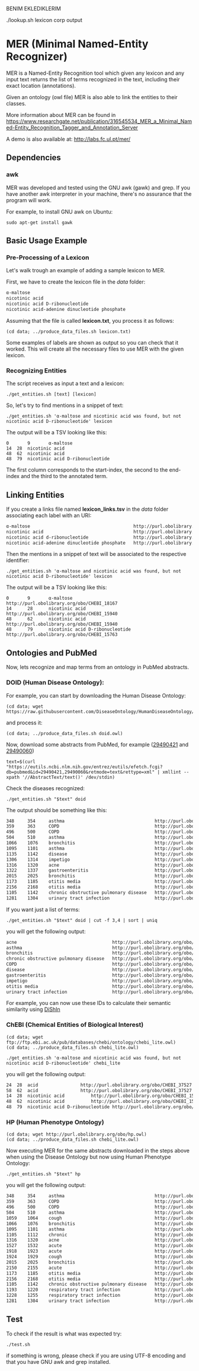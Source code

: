 BENIM EKLEDIKLERIM

./lookup.sh lexicon corp output








# MER (Minimal Named-Entity Recognizer)

MER is a Named-Entity Recognition tool which given any lexicon and any input text returns the list of 
terms recognized in the text, including their exact location (annotations).

Given an ontology (owl file) MER is also able to link the entities to their classes.

More information about MER can be found in https://www.researchgate.net/publication/316545534_MER_a_Minimal_Named-Entity_Recognition_Tagger_and_Annotation_Server

A demo is also available at: http://labs.fc.ul.pt/mer/

## Dependencies

### awk

MER was developed and tested using the GNU awk (gawk) and grep. If you have another awk interpreter in your machine, there's no assurance that the program will work.

For example, to install GNU awk on Ubuntu:

```
sudo apt-get install gawk
```

## Basic Usage Example

### Pre-Processing of a Lexicon

Let's walk trough an example of adding a sample lexicon to MER. 

First, we have to create the lexicon file in the _data_ folder:

```txt
α-maltose
nicotinic acid
nicotinic acid D-ribonucleotide
nicotinic acid-adenine dinucleotide phosphate
```

Assuming that the file is called __lexicon.txt__, you process it as follows:

```shell
(cd data; ../produce_data_files.sh lexicon.txt)
```

Some examples of labels are shown as output so you can check that it worked.
This will create all the necessary files to use MER with the given lexicon. 

### Recognizing Entities

The script receives as input a text and a lexicon:

```shell
./get_entities.sh [text] [lexicon]
```

So, let's try to find mentions in a snippet of text:

```shell
./get_entities.sh 'α-maltose and nicotinic acid was found, but not nicotinic acid D-ribonucleotide' lexicon
```

The output will be a TSV looking like this:

```tsv
0       9       α-maltose
14	28	nicotinic acid
48	62	nicotinic acid
48	79	nicotinic acid D-ribonucleotide
```

The first column corresponds to the start-index, the second to the end-index and the third to the annotated term.

## Linking Entities

If you create a links file named __lexicon_links.tsv__ in the _data_ folder associating each label with an URI:

```txt
α-maltose                                       http://purl.obolibrary.org/obo/CHEBI_18167
nicotinic acid                                  http://purl.obolibrary.org/obo/CHEBI_15940
nicotinic acid d-ribonucleotide                 http://purl.obolibrary.org/obo/CHEBI_15763
nicotinic acid-adenine dinucleotide phosphate   http://purl.obolibrary.org/obo/CHEBI_76072
```

Then the mentions in a snippet of text will be associated to the respective identifier:

```shell
./get_entities.sh 'α-maltose and nicotinic acid was found, but not nicotinic acid D-ribonucleotide' lexicon
```

The output will be a TSV looking like this:

```tsv
0       9       α-maltose                       http://purl.obolibrary.org/obo/CHEBI_18167
14      28      nicotinic acid                  http://purl.obolibrary.org/obo/CHEBI_15940
48      62      nicotinic acid                  http://purl.obolibrary.org/obo/CHEBI_15940
48      79      nicotinic acid D-ribonucleotide http://purl.obolibrary.org/obo/CHEBI_15763
```

## Ontologies and PubMed

Now, lets recognize and map terms from an ontology in PubMed abstracts.

### DOID (Human Disease Ontology):

For example, you can start by downloading the Human Disease Ontology:

```shell 
(cd data; wget https://raw.githubusercontent.com/DiseaseOntology/HumanDiseaseOntology/master/src/ontology/doid.owl)
```

and process it:

```shell
(cd data; ../produce_data_files.sh doid.owl)
```

Now, download some abstracts from PubMed, for example ([29490421](https://www.ncbi.nlm.nih.gov/pubmed/29490421) and [29490060](https://www.ncbi.nlm.nih.gov/pubmed/29490060))

```shell
text=$(curl "https://eutils.ncbi.nlm.nih.gov/entrez/eutils/efetch.fcgi?db=pubmed&id=29490421,29490060&retmode=text&rettype=xml" | xmllint --xpath '//AbstractText/text()' /dev/stdin)
```

Check the diseases recognized: 

```shell
./get_entities.sh "$text" doid
```

The output should be something like this:

```txt
348     354     asthma                                  http://purl.obolibrary.org/obo/DOID_2841
359     363     COPD                                    http://purl.obolibrary.org/obo/DOID_3083
496     500     COPD                                    http://purl.obolibrary.org/obo/DOID_3083
504     510     asthma                                  http://purl.obolibrary.org/obo/DOID_2841
1066    1076    bronchitis                              http://purl.obolibrary.org/obo/DOID_6132
1095    1101    asthma                                  http://purl.obolibrary.org/obo/DOID_2841
1135    1142    disease                                 http://purl.obolibrary.org/obo/DOID_4
1306    1314    impetigo                                http://purl.obolibrary.org/obo/DOID_8504
1316    1320    acne                                    http://purl.obolibrary.org/obo/DOID_6543
1322    1337    gastroenteritis                         http://purl.obolibrary.org/obo/DOID_2326
2015    2025    bronchitis                              http://purl.obolibrary.org/obo/DOID_6132
1173    1185    otitis media                            http://purl.obolibrary.org/obo/DOID_10754
2156    2168    otitis media                            http://purl.obolibrary.org/obo/DOID_10754
1105    1142    chronic obstructive pulmonary disease   http://purl.obolibrary.org/obo/DOID_3083
1281    1304    urinary tract infection                 http://purl.obolibrary.org/obo/DOID_13148
```

If you want just a list of terms:
```shell
./get_entities.sh "$text" doid | cut -f 3,4 | sort | uniq
```
you will get the following output: 

```txt
acne                                    http://purl.obolibrary.org/obo/DOID_6543
asthma                                  http://purl.obolibrary.org/obo/DOID_2841
bronchitis                              http://purl.obolibrary.org/obo/DOID_6132
chronic obstructive pulmonary disease   http://purl.obolibrary.org/obo/DOID_3083
COPD                                    http://purl.obolibrary.org/obo/DOID_3083
disease                                 http://purl.obolibrary.org/obo/DOID_4
gastroenteritis                         http://purl.obolibrary.org/obo/DOID_2326
impetigo                                http://purl.obolibrary.org/obo/DOID_8504
otitis media                            http://purl.obolibrary.org/obo/DOID_10754
urinary tract infection                 http://purl.obolibrary.org/obo/DOID_13148
```

For example, you can now use these IDs to calculate their semantic similarity using [DiShIn](https://github.com/lasigeBioTM/DiShIn)

### ChEBI (Chemical Entities of Biological Interest)
```shell 
(cd data; wget ftp://ftp.ebi.ac.uk/pub/databases/chebi/ontology/chebi_lite.owl)
(cd data; ../produce_data_files.sh chebi_lite.owl)
```

```shell
./get_entities.sh 'α-maltose and nicotinic acid was found, but not nicotinic acid D-ribonucleotide' chebi_lite
```

you will get the following output: 

```txt
24	28	acid				http://purl.obolibrary.org/obo/CHEBI_37527
58	62	acid				http://purl.obolibrary.org/obo/CHEBI_37527
14	28	nicotinic acid			http://purl.obolibrary.org/obo/CHEBI_15940
48	62	nicotinic acid			http://purl.obolibrary.org/obo/CHEBI_15940
48	79	nicotinic acid D-ribonucleotide	http://purl.obolibrary.org/obo/CHEBI_15763
```

### HP (Human Phenotype Ontology)

```shell
(cd data; wget http://purl.obolibrary.org/obo/hp.owl)
(cd data; ../produce_data_files.sh chebi_lite.owl)
```
Now executing MER for the same abstracts downloaded in the steps above when using the Disease Ontology but now using Human Phenotype Ontology:

```shell
./get_entities.sh "$text" hp
```

you will get the following output: 

```txt
348     354     asthma                                  http://purl.obolibrary.org/obo/HP_0002099
359     363     COPD                                    http://purl.obolibrary.org/obo/HP_0006510
496     500     COPD                                    http://purl.obolibrary.org/obo/HP_0006510
504     510     asthma                                  http://purl.obolibrary.org/obo/HP_0002099
1059    1064    cough                                   http://purl.obolibrary.org/obo/HP_0012735
1066    1076    bronchitis                              http://purl.obolibrary.org/obo/HP_0012387
1095    1101    asthma                                  http://purl.obolibrary.org/obo/HP_0002099
1105    1112    chronic                                 http://purl.obolibrary.org/obo/HP_0011010
1316    1320    acne                                    http://purl.obolibrary.org/obo/HP_0001061
1527    1532    acute                                   http://purl.obolibrary.org/obo/HP_0011009
1918    1923    acute                                   http://purl.obolibrary.org/obo/HP_0011009
1924    1929    cough                                   http://purl.obolibrary.org/obo/HP_0012735
2015    2025    bronchitis                              http://purl.obolibrary.org/obo/HP_0012387
2150    2155    acute                                   http://purl.obolibrary.org/obo/HP_0011009
1173    1185    otitis media                            http://purl.obolibrary.org/obo/HP_0000388
2156    2168    otitis media                            http://purl.obolibrary.org/obo/HP_0000388
1105    1142    chronic obstructive pulmonary disease   http://purl.obolibrary.org/obo/HP_0006510
1193    1220    respiratory tract infection             http://purl.obolibrary.org/obo/HP_0011947
1228    1255    respiratory tract infection             http://purl.obolibrary.org/obo/HP_0011947
1281    1304    urinary tract infection                 http://purl.obolibrary.org/obo/HP_0000010
```

## Test

To check if the result is what was expected try:

```shell
./test.sh
```

if something is wrong, please check if you are using UTF-8 encoding and that you have GNU awk and grep installed. 


